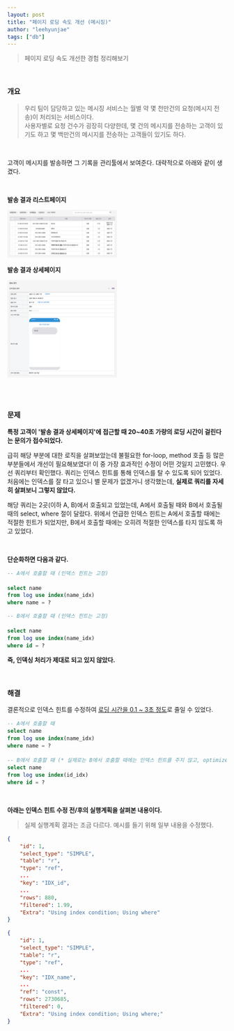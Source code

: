 ```yaml
---
layout: post
title: "페이지 로딩 속도 개선 (메시징)"
author: "leehyunjae"
tags: ["db"]
---
```


> 페이지 로딩 속도 개선한 경험 정리해보기

<br>

### 개요

> 우리 팀이 담당하고 있는 메시징 서비스는 월별 약 몇 천만건의 요청(메시지 전송)이 처리되는 서비스이다.<br>
> 사용자별로 요청 건수가 굉장히 다양한데, 몇 건의 메시지를 전송하는 고객이 있기도 하고 몇 백만건의 메시지를 전송하는 고객들이 있기도 하다.

<br>

고객이 메시지를 발송하면 그 기록을 관리툴에서 보여준다. 대략적으로 아래와 같이 생겼다.

<br>

**발송 결과 리스트페이지**

<img src="/images/work/2021-09-02/image_list.png" width="50%" height="50%" alt="발송 결과 리스트">

<br>

**발송 결과 상세페이지**

<img src="/images/work/2021-09-02/image_detail.png" width="50%" height="50%" alt="발송 결과 상세">

<br><br>

### 문제 

**특정 고객이 '발송 결과 상세페이지'에 접근할 때 20~40초 가량의 로딩 시간이 걸린다는 문의가 접수되었다.**

급히 해당 부분에 대한 로직을 살펴보았는데 불필요한 for-loop, method 호출 등 많은 부분들에서 개선이 필요해보였다! 이 중 가장 효과적인 수정이 어떤 것일지 고민했다. 우선 쿼리부터 확인했다. 쿼리는 인덱스 힌트를 통해 인덱스를 탈 수 있도록 되어 있었다. 처음에는 인덱스를 잘 타고 있으니 별 문제가 없겠거니 생각했는데, **실제로 쿼리를 자세히 살펴보니 그렇지 않았다.**

해당 쿼리는 2곳(이하 A, B)에서 호출되고 있었는데, A에서 호출될 때와 B에서 호출될 때의 select, where 절이 달랐다. 위에서 언급한 인덱스 힌트는 A에서 호출할 때에는 적절한 힌트가 되었지만, B에서 호출할 때에는 오히려 적절한 인덱스를 타지 않도록 하고 있었다.

<br>

**단순화하면 다음과 같다.**

```sql
-- A에서 호출할 때 (인덱스 힌트는 고정)

select name
from log use index(name_idx)
where name = ?
```

```sql
-- B에서 호출할 때 (인덱스 힌트는 고정)

select name
from log use index(name_idx)
where id = ?
```

**즉, 인덱싱 처리가 제대로 되고 있지 않았다.**

<br>

### 해결

결론적으로 인덱스 힌트를 수정하여 <u>로딩 시간을 0.1 ~ 3초 정도</u>로 줄일 수 있었다.

```sql
-- A에서 호출할 때
select name
from log use index(name_idx)
where name = ?

-- B에서 호출할 때 (* 실제로는 B에서 호출할 때에는 인덱스 힌트를 주지 않고, optimizer에 의해 선택될 수 있도록 했다.)
select name
from log use index(id_idx)
where id = ?
```

<br>

**아래는 인덱스 힌트 수정 전/후의 실행계획을 살펴본 내용이다.**

> 실제 실행계획 결과는 조금 다르다. 예시를 들기 위해 일부 내용을 수정했다.

```json
{
    "id": 1,
    "select_type": "SIMPLE",
    "table": "r",
    "type": "ref",
    ...
    "key": "IDX_id",
    ...
    "rows": 880,
    "filtered": 1.99,
    "Extra": "Using index condition; Using where"
}
```

```json
{
    "id": 1,
    "select_type": "SIMPLE",
    "table": "r",
    "type": "ref",
    ...
    "key": "IDX_name",
    ...
    "ref": "const",
    "rows": 2730685,
    "filtered": 0,
    "Extra": "Using index condition; Using where;"
}
```